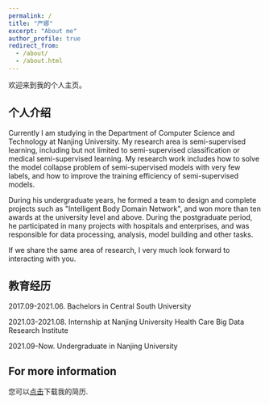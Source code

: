 ```yaml
---
permalink: /
title: "严娜"
excerpt: "About me"
author_profile: true
redirect_from: 
  - /about/
  - /about.html
---
```


欢迎来到我的个人主页。

## 个人介绍
Currently I am studying in the Department of Computer Science and Technology at Nanjing University. My research area is semi-supervised learning, including but not limited to semi-supervised classification or medical semi-supervised learning. My research work includes how to solve the model collapse problem of semi-supervised models with very few labels, and how to improve the training efficiency of semi-supervised models. 

During his undergraduate years, he formed a team to design and complete projects such as "Intelligent Body Domain Network", and won more than ten awards at the university level and above. During the postgraduate period, he participated in many projects with hospitals and enterprises, and was responsible for data processing, analysis, model building and other tasks.

If we share the same area of research, I very much look forward to interacting with you.

## 教育经历
2017.09-2021.06. Bachelors in Central South University


2021.03-2021.08. Internship at Nanjing University Health Care Big Data Research Institute

2021.09-Now.        Undergraduate in Nanjing University 


## For more information
您可以[点击](/files/resume.pdf)下载我的简历.
